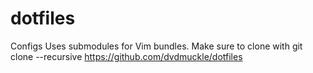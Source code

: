 # dotfiles
Configs
Uses submodules for Vim bundles. Make sure to clone with git clone --recursive https://github.com/dvdmuckle/dotfiles
